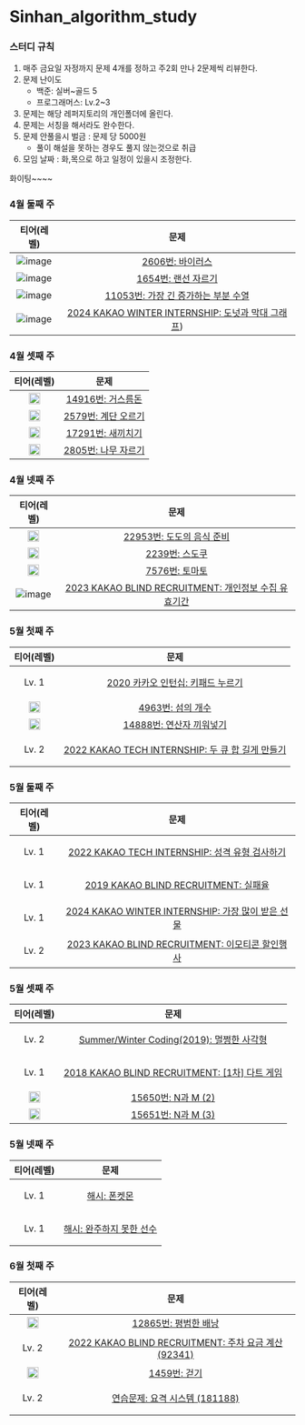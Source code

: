# Sinhan_algorithm_study

### 스터디 규칙

1. 매주 금요일 자정까지 문제 4개를 정하고 주2회 만나 2문제씩 리뷰한다.
2. 문제 난이도
   - 백준: 실버~골드 5
   - 프로그래머스: Lv.2~3
3. 문제는 해당 레퍼지토리의 개인폴더에 올린다.
4. 문제는 서칭을 해서라도 완수한다.
5. 문제 안풀을시 벌금 : 문제 당 5000원
   - 풀이 해설을 못하는 경우도 풀지 않는것으로 취급
6. 모임 날짜 : 화,목으로 하고 일정이 있을시 조정한다.

화이팅~~~~

### 4월 둘째 주

|                                                     티어(레벨)                                                     |                                                         문제                                                          |
| :----------------------------------------------------------------------------------------------------------------: | :-------------------------------------------------------------------------------------------------------------------: |
| ![image](https://github.com/Elandland/Sinhan_algorithm_study/assets/81346079/683d0f73-9b7c-4dc4-af50-b7d30be75c8f) |                               [2606번: 바이러스](https://www.acmicpc.net/problem/2606)                                |
| ![image](https://github.com/Elandland/Sinhan_algorithm_study/assets/81346079/263ff8a2-08b6-4e24-b4cf-c26a7603808c) |                              [1654번: 랜선 자르기](https://www.acmicpc.net/problem/1654)                              |
| ![image](https://github.com/Elandland/Sinhan_algorithm_study/assets/81346079/683d0f73-9b7c-4dc4-af50-b7d30be75c8f) |                     [11053번: 가장 긴 증가하는 부분 수열](https://www.acmicpc.net/problem/11053)                      |
| ![image](https://github.com/Elandland/Sinhan_algorithm_study/assets/81346079/3eafae46-3870-44a5-a667-8115a6d473fd) | [2024 KAKAO WINTER INTERNSHIP: 도넛과 막대 그래프](https://school.programmers.co.kr/learn/courses/30/lessons/258711)) |

### 4월 셋째 주

|                                                     티어(레벨)                                                     |                                                         문제                                                           |
| :----------------------------------------------------------------------------------------------------------------: | :-------------------------------------------------------------------------------------------------------------------: |
| <img width=20px src="https://d2gd6pc034wcta.cloudfront.net/tier/6.svg" alt="badge">                                |                               [14916번: 거스름돈](https://www.acmicpc.net/problem/14916)                               |
| <img width=20px src="https://d2gd6pc034wcta.cloudfront.net/tier/8.svg" alt="badge"> |                              [2579번: 계단 오르기](https://www.acmicpc.net/problem/2579)                               |
| <img width=20px src="https://d2gd6pc034wcta.cloudfront.net/tier/9.svg" alt="badge"> |                              [17291번: 새끼치기](https://www.acmicpc.net/problem/17291)                                |
| <img width=20px src="https://d2gd6pc034wcta.cloudfront.net/tier/9.svg" alt="badge"> |                              [2805번: 나무 자르기](https://www.acmicpc.net/problem/2805)                              |

### 4월 넷째 주

|                                                     티어(레벨)                                                     |                                                       문제                                                       |
| :----------------------------------------------------------------------------------------------------------------: |:--------------------------------------------------------------------------------------------------------------:|
| <img width=20px src="https://d2gd6pc034wcta.cloudfront.net/tier/12.svg" alt="badge">                                |                           [22953번: 도도의 음식 준비](https://www.acmicpc.net/problem/22953)                           |
| <img width=20px src="https://d2gd6pc034wcta.cloudfront.net/tier/12.svg" alt="badge"> |                               [2239번: 스도쿠](https://www.acmicpc.net/problem/2239)                               |
| <img width=20px src="https://d2gd6pc034wcta.cloudfront.net/tier/11.svg" alt="badge"> |                               [7576번: 토마토](https://www.acmicpc.net/problem/7576)                               |
| ![image](https://github.com/Elandland/Sinhan_algorithm_study/assets/81346079/00764617-c986-462e-8308-9e95df6bf7c3) | [2023 KAKAO BLIND RECRUITMENT: 개인정보 수집 유효기간](https://school.programmers.co.kr/learn/courses/30/lessons/150370) |

### 5월 첫째 주

|                                        티어(레벨)                                     |                                                      문제                                                      |
| :-----------------------------------------------------------------------------------: |:------------------------------------------------------------------------------------------------------------:|
| <P>Lv. 1</P> |           [2020 카카오 인턴십: 키패드 누르기](https://school.programmers.co.kr/learn/courses/30/lessons/67256)           |
| <img width=20px src="https://d2gd6pc034wcta.cloudfront.net/tier/9.svg" alt="badge"> |                             [4963번: 섬의 개수](https://www.acmicpc.net/problem/4963)                             |
| <img width=20px src="https://d2gd6pc034wcta.cloudfront.net/tier/10.svg" alt="badge"> |                          [14888번: 연산자 끼워넣기](https://www.acmicpc.net/problem/14888)                           |
| <P>Lv. 2</P> | [2022 KAKAO TECH INTERNSHIP: 두 큐 합 길게 만들기](https://school.programmers.co.kr/learn/courses/30/lessons/118667) |

### 5월 둘째 주

|  티어(레벨)  |                                                       문제                                                             |
| :--------------------------------------------------------------: |:-----------------------------------------------------------------:|
| <P>Lv. 1</P> | [2022 KAKAO TECH INTERNSHIP: 성격 유형 검사하기](https://school.programmers.co.kr/learn/courses/30/lessons/118666)     |
| <P>Lv. 1</P> | [2019 KAKAO BLIND RECRUITMENT: 실패율](https://school.programmers.co.kr/learn/courses/30/lessons/42889)               |
| <P>Lv. 1</P> | [2024 KAKAO WINTER INTERNSHIP: 가장 많이 받은 선물](https://school.programmers.co.kr/learn/courses/30/lessons/258712)  |
| <P>Lv. 2</P> | [2023 KAKAO BLIND RECRUITMENT: 이모티콘 할인행사](https://school.programmers.co.kr/learn/courses/30/lessons/150368)    |

### 5월 셋째 주

|  티어(레벨)  |                                                     문제                                                               |
| :--------------------------------------------------------------: |:-----------------------------------------------------------------:|
| <P>Lv. 2</P> | [Summer/Winter Coding(2019): 멀쩡한 사각형](https://school.programmers.co.kr/learn/courses/30/lessons/62048)     |
| <P>Lv. 1</P> | [2018 KAKAO BLIND RECRUITMENT: [1차] 다트 게임](https://school.programmers.co.kr/learn/courses/30/lessons/17682)               |
| <img width=20px src="https://d2gd6pc034wcta.cloudfront.net/tier/8.svg" alt="badge"> | [15650번: N과 M (2)](https://www.acmicpc.net/problem/15650)  |
| <img width=20px src="https://d2gd6pc034wcta.cloudfront.net/tier/8.svg" alt="badge"> | [15651번: N과 M (3)](https://www.acmicpc.net/problem/15651)  |

### 5월 넷째 주

|  티어(레벨)  |                                                     문제                                                               |
| :--------------------------------------------------------------: |:-----------------------------------------------------------------:|
| <P>Lv. 1</P> | [해시: 폰켓몬](https://school.programmers.co.kr/learn/courses/30/lessons/1845)     |
| <P>Lv. 1</P> | [해시: 완주하지 못한 선수](https://school.programmers.co.kr/learn/courses/30/lessons/42576)               |

### 6월 첫째 주

|  티어(레벨)  |                                                     문제                                                               |
| :--------------------------------------------------------------: |:-----------------------------------------------------------------:|
| <img width=20px src="https://d2gd6pc034wcta.cloudfront.net/tier/11.svg" alt="badge"> | [12865번: 평범한 배낭](https://www.acmicpc.net/problem/12865)     |
| <P>Lv. 2</P> | [2022 KAKAO BLIND RECRUITMENT: 주차 요금 계산 (92341)](https://school.programmers.co.kr/learn/courses/30/lessons/92341)               |
| <img width=20px src="https://d2gd6pc034wcta.cloudfront.net/tier/7.svg" alt="badge"> | [1459번: 걷기](https://www.acmicpc.net/problem/1459)  |
| <P>Lv. 2</P> | [연습문제: 요격 시스템 (181188)](https://school.programmers.co.kr/learn/courses/30/lessons/181188)  |
